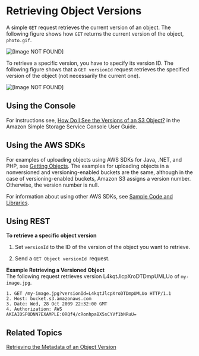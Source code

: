 # Retrieving Object Versions<a name="RetrievingObjectVersions"></a>

A simple `GET` request retrieves the current version of an object\. The following figure shows how `GET` returns the current version of the object, `photo.gif`\.

![\[Image NOT FOUND\]](http://docs.aws.amazon.com/AmazonS3/latest/dev/images/versioning_GET_NoVersionID.png)

To retrieve a specific version, you have to specify its version ID\. The following figure shows that a `GET versionId` request retrieves the specified version of the object \(not necessarily the current one\)\.

![\[Image NOT FOUND\]](http://docs.aws.amazon.com/AmazonS3/latest/dev/images/versioning_GET_Versioned.png)

## Using the Console<a name="retrieve-obj-versioning-enabled-console"></a>

For instructions see, [How Do I See the Versions of an S3 Object?](http://docs.aws.amazon.com/AmazonS3/latest/user-guide/view-object-versions.html) in the Amazon Simple Storage Service Console User Guide\.

## Using the AWS SDKs<a name="retrieve-obj-version-sdks"></a>

For examples of uploading objects using AWS SDKs for Java, \.NET, and PHP, see [Getting Objects](GettingObjectsUsingAPIs.md)\. The examples for uploading objects in a nonversioned and versioning\-enabled buckets are the same, although in the case of versioning\-enabled buckets, Amazon S3 assigns a version number\. Otherwise, the version number is null\. 

For information about using other AWS SDKs, see [Sample Code and Libraries](https://aws.amazon.com/code/)\. 

## Using REST<a name="retrieve-obj-version-rest"></a>

**To retrieve a specific object version**

1. Set `versionId` to the ID of the version of the object you want to retrieve\.

1. Send a `GET Object versionId `request\.

**Example Retrieving a Versioned Object**  
The following request retrieves version L4kqtJlcpXroDTDmpUMLUo of `my-image.jpg`\.  

```
1. GET /my-image.jpg?versionId=L4kqtJlcpXroDTDmpUMLUo HTTP/1.1
2. Host: bucket.s3.amazonaws.com
3. Date: Wed, 28 Oct 2009 22:32:00 GMT
4. Authorization: AWS AKIAIOSFODNN7EXAMPLE:0RQf4/cRonhpaBX5sCYVf1bNRuU=
```

## Related Topics<a name="retrieve-obj-versioning-enabled-related-topics"></a>

 [Retrieving the Metadata of an Object Version](RetMetaOfObjVersion.md) 